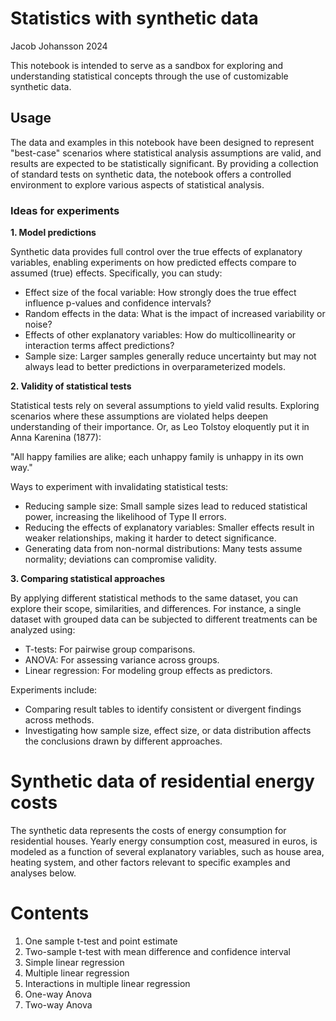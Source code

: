 # Statistics with synthetic data

Jacob Johansson 2024

This notebook is intended to serve as a sandbox for exploring and understanding statistical concepts through the use of customizable synthetic data.

## Usage

The data and examples in this notebook have been designed to represent "best-case" scenarios where statistical analysis assumptions are valid, and results are expected to be statistically significant. By providing a collection of standard tests on synthetic data, the notebook offers a controlled environment to explore various aspects of statistical analysis.

### Ideas for experiments

**1. Model predictions**

Synthetic data provides full control over the true effects of explanatory variables, enabling experiments on how predicted effects compare to assumed (true) effects. Specifically, you can study:

- Effect size of the focal variable: How strongly does the true effect influence p-values and confidence intervals?
- Random effects in the data: What is the impact of increased variability or noise?
- Effects of other explanatory variables: How do multicollinearity or interaction terms affect predictions?
- Sample size: Larger samples generally reduce uncertainty but may not always lead to better predictions in overparameterized models.

**2. Validity of statistical tests**

Statistical tests rely on several assumptions to yield valid results. Exploring scenarios where these assumptions are violated helps deepen understanding of their importance. Or, as Leo Tolstoy eloquently put it in Anna Karenina (1877):

"All happy families are alike; each unhappy family is unhappy in its own way."

Ways to experiment with invalidating statistical tests:

- Reducing sample size: Small sample sizes lead to reduced statistical power, increasing the likelihood of Type II errors.
- Reducing the effects of explanatory variables: Smaller effects result in weaker relationships, making it harder to detect significance.
- Generating data from non-normal distributions: Many tests assume normality; deviations can compromise validity.

**3. Comparing statistical approaches**

By applying different statistical methods to the same dataset, you can explore their scope, similarities, and differences. For instance, a single dataset with grouped data can be subjected to different treatments can be analyzed using:
- T-tests: For pairwise group comparisons.
- ANOVA: For assessing variance across groups.
- Linear regression: For modeling group effects as predictors.

Experiments include:

- Comparing result tables to identify consistent or divergent findings across methods.
- Investigating how sample size, effect size, or data distribution affects the conclusions drawn by different approaches.

# Synthetic data of residential energy costs

The synthetic data represents the costs of energy consumption for residential houses. Yearly energy consumption cost, measured in euros, is modeled as a function of several explanatory variables, such as house area, heating system, and other factors relevant to specific examples and analyses below.

# Contents


1. One sample t-test and point estimate
2. Two-sample t-test with mean difference and confidence interval
3. Simple linear regression
4. Multiple linear regression
5. Interactions in multiple linear regression
6. One-way Anova 
7. Two-way Anova 
